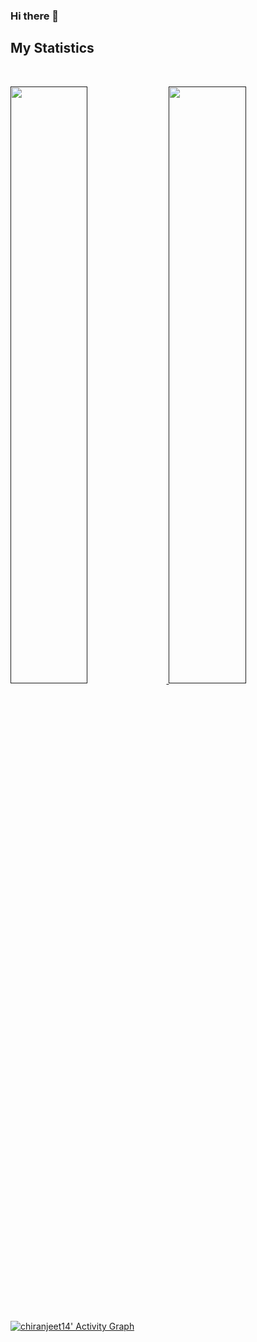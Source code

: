 ### Hi there 👋

<!--
**chiranjeet14/chiranjeet14** is a ✨ _special_ ✨ repository because its `README.md` (this file) appears on your GitHub profile.

Here are some ideas to get you started:

- 🔭 I’m currently working on ...
- 🌱 I’m currently learning ...
- 👯 I’m looking to collaborate on ...
- 🤔 I’m looking for help with ...
- 💬 Ask me about ...
- 📫 How to reach me: ...
- 😄 Pronouns: ...
- ⚡ Fun fact: ...
-->

## My Statistics
<br/>
<p align="left">
  <a href="">
  <img width="49.5%" src="https://github-readme-stats.vercel.app/api?username=chiranjeet14&show_icons=true&theme=gruvbox&hide_border=true" />
    <img width="49.5%" src="https://github-readme-streak-stats.herokuapp.com/?user=chiranjeet14&theme=gruvbox&hide_border=true" />
  </a>
</p>
<br>

[![chiranjeet14' Activity Graph](https://activity-graph.herokuapp.com/graph?username=chiranjeet14&custom_title=Chiranjeet%20Baruah's%20Contribution%20Graph&theme=gruvbox&bg_color=282828&hide_border=true&line=d1a01f&point=c58545)]()
